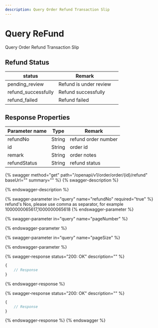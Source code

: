 ```yaml
---
description: Query Order Refund Transaction Slip
---
```


# Query ReFund

Query Order Refund Transaction Slip

## Refund Status

| status               | Remark                 |   |
| -------------------- | ---------------------- | - |
| pending\_review      | Refund is under review |   |
| refund\_successfully | Refund successfully    |   |
| refund\_failed       | Refund failed          |   |

## Response Properties <a href="#response-parameter" id="response-parameter"></a>

| Parameter name | Type   | Remark              |
| -------------- | ------ | ------------------- |
| refundNo       | String | refund order number |
| id             | String | order id            |
| remark         | String | order notes         |
| refundStatus   | String | refund status       |

{% swagger method="get" path="/openapi/v1/order/order/{id}/refund" baseUrl="" summary="" %}
{% swagger-description %}

{% endswagger-description %}

{% swagger-parameter in="query" name="refundNo" required="true" %}
refund's Nos, please use comma as separator, for example 1000000065617,1000000065618
{% endswagger-parameter %}

{% swagger-parameter in="query" name="pageNumber" %}

{% endswagger-parameter %}

{% swagger-parameter in="query" name="pageSize" %}

{% endswagger-parameter %}

{% swagger-response status="200: OK" description="" %}
```javascript
{
    // Response
}
```
{% endswagger-response %}

{% swagger-response status="200: OK" description="" %}
```javascript
{
    // Response
}
```
{% endswagger-response %}
{% endswagger %}
